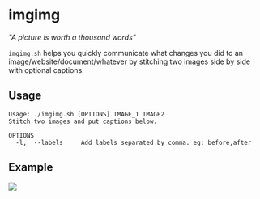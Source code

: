 # imgimg

_"A picture is worth a thousand words"_

`imgimg.sh` helps you quickly communicate what changes you did to an image/website/document/whatever by stitching two images side by side with optional captions.

## Usage

~~~
Usage: ./imgimg.sh [OPTIONS] IMAGE_1 IMAGE2
Stitch two images and put captions below.

OPTIONS
  -l,  --labels     Add labels separated by comma. eg: before,after
~~~

## Example

![](https://raw.githubusercontent.com/Kraymer/public/master/Selection_802.png)
